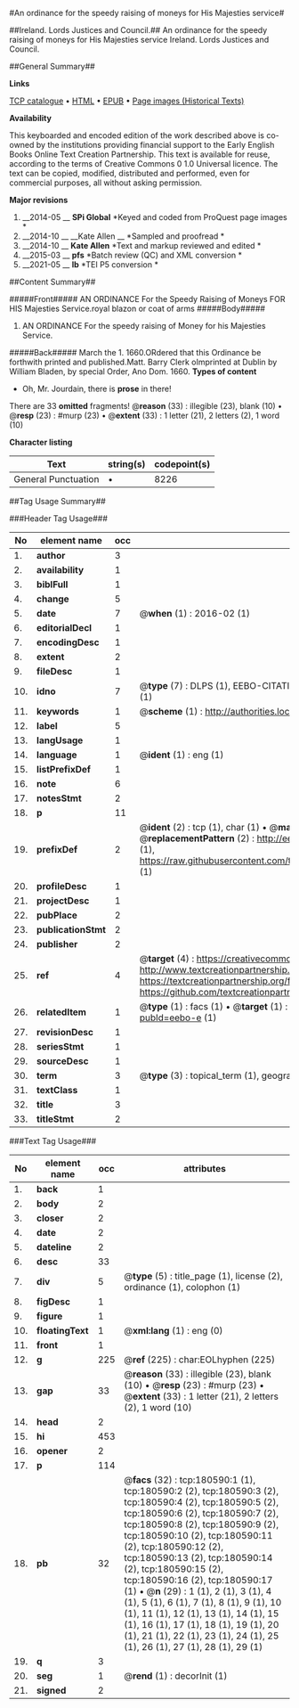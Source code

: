 #An ordinance for the speedy raising of moneys for His Majesties service#

##Ireland. Lords Justices and Council.##
An ordinance for the speedy raising of moneys for His Majesties service
Ireland. Lords Justices and Council.

##General Summary##

**Links**

[TCP catalogue](http://www.ota.ox.ac.uk/tcp/)  • 
[HTML](http://tei.it.ox.ac.uk/tcp/Texts-HTML/free/B09/B09296.html)  • 
[EPUB](http://tei.it.ox.ac.uk/tcp/Texts-EPUB/free/B09/B09296.epub) • 
[Page images (Historical Texts)](https://historicaltexts.jisc.ac.uk/eebo-61297044e)

**Availability**

This keyboarded and encoded edition of the work described above is co-owned by the
    institutions providing financial support to the Early English Books Online Text Creation
    Partnership. This text is available for reuse, according to the terms of  Creative Commons 0 1.0 Universal
    licence. The text can be copied, modified, distributed and performed, even for commercial
    purposes, all without asking permission.

**Major revisions**

1. __2014-05 __ __SPi Global__ *Keyed and coded from ProQuest page images *
1. __2014-10 __ __Kate Allen __ *Sampled and proofread *
1. __2014-10 __ __Kate Allen__ *Text and markup reviewed and edited *
1. __2015-03 __ __pfs__ *Batch review (QC) and XML conversion *
1. __2021-05 __ __lb__ *TEI P5 conversion *

##Content Summary##

#####Front#####
AN ORDINANCE For the Speedy Raising of Moneys FOR HIS Majesties Service.royal blazon or coat of arms
#####Body#####

1. AN ORDINANCE For the speedy raising of Money for his Majesties Service.

#####Back#####
March the 1. 1660.ORdered that this Ordinance be forthwith printed and published.Matt. Barry Clerk oImprinted at Dublin by William Bladen, by special Order, Ano Dom. 1660.
**Types of content**

  * Oh, Mr. Jourdain, there is **prose** in there!

There are 33 **omitted** fragments! 
 @__reason__ (33) : illegible (23), blank (10)  •  @__resp__ (23) : #murp (23)  •  @__extent__ (33) : 1 letter (21), 2 letters (2), 1 word (10)

**Character listing**


|Text|string(s)|codepoint(s)|
|---|---|---|
|General Punctuation|•|8226|

##Tag Usage Summary##

###Header Tag Usage###

|No|element name|occ|attributes|
|---|---|---|---|
|1.|__author__|3||
|2.|__availability__|1||
|3.|__biblFull__|1||
|4.|__change__|5||
|5.|__date__|7| @__when__ (1) : 2016-02 (1)|
|6.|__editorialDecl__|1||
|7.|__encodingDesc__|1||
|8.|__extent__|2||
|9.|__fileDesc__|1||
|10.|__idno__|7| @__type__ (7) : DLPS (1), EEBO-CITATION (1), VID (1), EEBO-PROQUEST (1), STC (2), OCLC (1)|
|11.|__keywords__|1| @__scheme__ (1) : http://authorities.loc.gov/ (1)|
|12.|__label__|5||
|13.|__langUsage__|1||
|14.|__language__|1| @__ident__ (1) : eng (1)|
|15.|__listPrefixDef__|1||
|16.|__note__|6||
|17.|__notesStmt__|2||
|18.|__p__|11||
|19.|__prefixDef__|2| @__ident__ (2) : tcp (1), char (1)  •  @__matchPattern__ (2) : ([0-9\-]+):([0-9IVX]+) (1), (.+) (1)  •  @__replacementPattern__ (2) : http://eebo.chadwyck.com/downloadtiff?vid=$1&page=$2 (1), https://raw.githubusercontent.com/textcreationpartnership/Texts/master/tcpchars.xml#$1 (1)|
|20.|__profileDesc__|1||
|21.|__projectDesc__|1||
|22.|__pubPlace__|2||
|23.|__publicationStmt__|2||
|24.|__publisher__|2||
|25.|__ref__|4| @__target__ (4) : https://creativecommons.org/publicdomain/zero/1.0/ (1), http://www.textcreationpartnership.org/docs/. (1), https://textcreationpartnership.org/faq/#faq05 (1), https://github.com/textcreationpartnership (1)|
|26.|__relatedItem__|1| @__type__ (1) : facs (1)  •  @__target__ (1) : https://data.historicaltexts.jisc.ac.uk/view?pubId=eebo-e (1)|
|27.|__revisionDesc__|1||
|28.|__seriesStmt__|1||
|29.|__sourceDesc__|1||
|30.|__term__|3| @__type__ (3) : topical_term (1), geographic_name (2)|
|31.|__textClass__|1||
|32.|__title__|3||
|33.|__titleStmt__|2||


###Text Tag Usage###

|No|element name|occ|attributes|
|---|---|---|---|
|1.|__back__|1||
|2.|__body__|2||
|3.|__closer__|2||
|4.|__date__|2||
|5.|__dateline__|2||
|6.|__desc__|33||
|7.|__div__|5| @__type__ (5) : title_page (1), license (2), ordinance (1), colophon (1)|
|8.|__figDesc__|1||
|9.|__figure__|1||
|10.|__floatingText__|1| @__xml:lang__ (1) : eng (0)|
|11.|__front__|1||
|12.|__g__|225| @__ref__ (225) : char:EOLhyphen (225)|
|13.|__gap__|33| @__reason__ (33) : illegible (23), blank (10)  •  @__resp__ (23) : #murp (23)  •  @__extent__ (33) : 1 letter (21), 2 letters (2), 1 word (10)|
|14.|__head__|2||
|15.|__hi__|453||
|16.|__opener__|2||
|17.|__p__|114||
|18.|__pb__|32| @__facs__ (32) : tcp:180590:1 (1), tcp:180590:2 (2), tcp:180590:3 (2), tcp:180590:4 (2), tcp:180590:5 (2), tcp:180590:6 (2), tcp:180590:7 (2), tcp:180590:8 (2), tcp:180590:9 (2), tcp:180590:10 (2), tcp:180590:11 (2), tcp:180590:12 (2), tcp:180590:13 (2), tcp:180590:14 (2), tcp:180590:15 (2), tcp:180590:16 (2), tcp:180590:17 (1)  •  @__n__ (29) : 1 (1), 2 (1), 3 (1), 4 (1), 5 (1), 6 (1), 7 (1), 8 (1), 9 (1), 10 (1), 11 (1), 12 (1), 13 (1), 14 (1), 15 (1), 16 (1), 17 (1), 18 (1), 19 (1), 20 (1), 21 (1), 22 (1), 23 (1), 24 (1), 25 (1), 26 (1), 27 (1), 28 (1), 29 (1)|
|19.|__q__|3||
|20.|__seg__|1| @__rend__ (1) : decorInit (1)|
|21.|__signed__|2||
